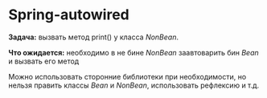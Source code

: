 # Spring-autowired

**Задача:** вызвать метод print() у класса *NonBean*.

**Что ожидается:** необходимо в не бине *NonBean* заавтоварить бин *Bean* и вызвать его метод

Можно использовать сторонние библиотеки при необходимости, но нельзя править классы *Bean* и *NonBean*, использовать рефлексию и т.д.
